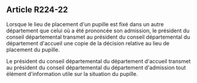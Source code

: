 ## Article R224-22

Lorsque le lieu de placement d'un pupille est fixé dans un autre département que celui où a été prononcée
son admission, le président du conseil départemental transmet au président du conseil départemental du
département d'accueil une copie de la décision relative au lieu de placement du pupille.


Le président du conseil départemental du département d'accueil transmet au président du conseil
départemental du département d'admission tout élément d'information utile sur la situation du pupille.

